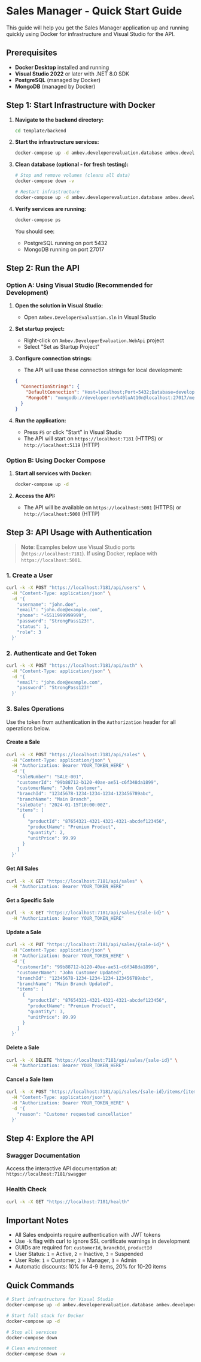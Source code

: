 # Sales Manager - Quick Start Guide

This guide will help you get the Sales Manager application up and running quickly using Docker for infrastructure and Visual Studio for the API.

## Prerequisites

- **Docker Desktop** installed and running
- **Visual Studio 2022** or later with .NET 8.0 SDK
- **PostgreSQL** (managed by Docker)
- **MongoDB** (managed by Docker)

## Step 1: Start Infrastructure with Docker

1. **Navigate to the backend directory:**
   ```bash
   cd template/backend
   ```

2. **Start the infrastructure services:**
   ```bash
   docker-compose up -d ambev.developerevaluation.database ambev.developerevaluation.nosql
   ```

3. **Clean database (optional - for fresh testing):**
   ```bash
   # Stop and remove volumes (cleans all data)
   docker-compose down -v
   
   # Restart infrastructure
   docker-compose up -d ambev.developerevaluation.database ambev.developerevaluation.nosql
   ```

4. **Verify services are running:**
   ```bash
   docker-compose ps
   ```

   You should see:
   - PostgreSQL running on port 5432
   - MongoDB running on port 27017

## Step 2: Run the API

### Option A: Using Visual Studio (Recommended for Development)

1. **Open the solution in Visual Studio:**
   - Open `Ambev.DeveloperEvaluation.sln` in Visual Studio

2. **Set startup project:**
   - Right-click on `Ambev.DeveloperEvaluation.WebApi` project
   - Select "Set as Startup Project"

3. **Configure connection strings:**
   - The API will use these connection strings for local development:
   ```json
   {
     "ConnectionStrings": {
       "DefaultConnection": "Host=localhost;Port=5432;Database=developer_evaluation;Username=developer;Password=ev@luAt10n",
       "MongoDB": "mongodb://developer:ev%40luAt10n@localhost:27017/message_broker?authSource=admin"
     }
   }
   ```

4. **Run the application:**
   - Press `F5` or click "Start" in Visual Studio
   - The API will start on `https://localhost:7181` (HTTPS) or `http://localhost:5119` (HTTP)

### Option B: Using Docker Compose

1. **Start all services with Docker:**
   ```bash
   docker-compose up -d
   ```

2. **Access the API:**
   - The API will be available on `https://localhost:5001` (HTTPS) or `http://localhost:5000` (HTTP)

## Step 3: API Usage with Authentication

> **Note**: Examples below use Visual Studio ports (`https://localhost:7181`). If using Docker, replace with `https://localhost:5001`.

### 1. Create a User

```bash
curl -k -X POST "https://localhost:7181/api/users" \
  -H "Content-Type: application/json" \
  -d '{
    "username": "john.doe",
    "email": "john.doe@example.com",
    "phone": "+5511999999999",
    "password": "StrongPass123!",
    "status": 1,
    "role": 3
  }'
```

### 2. Authenticate and Get Token

```bash
curl -k -X POST "https://localhost:7181/api/auth" \
  -H "Content-Type: application/json" \
  -d '{
    "email": "john.doe@example.com",
    "password": "StrongPass123!"
  }'
```

### 3. Sales Operations

Use the token from authentication in the `Authorization` header for all operations below.

#### Create a Sale

```bash
curl -k -X POST "https://localhost:7181/api/sales" \
  -H "Content-Type: application/json" \
  -H "Authorization: Bearer YOUR_TOKEN_HERE" \
  -d '{
    "saleNumber": "SALE-001",
    "customerId": "99b88712-b120-40ae-ae51-c6f348da1899",
    "customerName": "John Customer",
    "branchId": "12345678-1234-1234-1234-123456789abc",
    "branchName": "Main Branch",
    "saleDate": "2024-01-15T10:00:00Z",
    "items": [
      {
        "productId": "87654321-4321-4321-4321-abcdef123456",
        "productName": "Premium Product",
        "quantity": 2,
        "unitPrice": 99.99
      }
    ]
  }'
```

#### Get All Sales

```bash
curl -k -X GET "https://localhost:7181/api/sales" \
  -H "Authorization: Bearer YOUR_TOKEN_HERE"
```

#### Get a Specific Sale

```bash
curl -k -X GET "https://localhost:7181/api/sales/{sale-id}" \
  -H "Authorization: Bearer YOUR_TOKEN_HERE"
```

#### Update a Sale

```bash
curl -k -X PUT "https://localhost:7181/api/sales/{sale-id}" \
  -H "Content-Type: application/json" \
  -H "Authorization: Bearer YOUR_TOKEN_HERE" \
  -d '{
    "customerId": "99b88712-b120-40ae-ae51-c6f348da1899",
    "customerName": "John Customer Updated",
    "branchId": "12345678-1234-1234-1234-123456789abc",
    "branchName": "Main Branch Updated",
    "items": [
      {
        "productId": "87654321-4321-4321-4321-abcdef123456",
        "productName": "Premium Product",
        "quantity": 3,
        "unitPrice": 89.99
      }
    ]
  }'
```

#### Delete a Sale

```bash
curl -k -X DELETE "https://localhost:7181/api/sales/{sale-id}" \
  -H "Authorization: Bearer YOUR_TOKEN_HERE"
```

#### Cancel a Sale Item

```bash
curl -k -X POST "https://localhost:7181/api/sales/{sale-id}/items/{item-id}/cancel" \
  -H "Content-Type: application/json" \
  -H "Authorization: Bearer YOUR_TOKEN_HERE" \
  -d '{
    "reason": "Customer requested cancellation"
  }'
```

## Step 4: Explore the API

### Swagger Documentation
Access the interactive API documentation at: `https://localhost:7181/swagger`

### Health Check
```bash
curl -k -X GET "https://localhost:7181/health"
```

## Important Notes

- All Sales endpoints require authentication with JWT tokens
- Use `-k` flag with curl to ignore SSL certificate warnings in development
- GUIDs are required for: `customerId`, `branchId`, `productId`
- User Status: `1` = Active, `2` = Inactive, `3` = Suspended
- User Role: `1` = Customer, `2` = Manager, `3` = Admin
- Automatic discounts: 10% for 4-9 items, 20% for 10-20 items

## Quick Commands

```bash
# Start infrastructure for Visual Studio
docker-compose up -d ambev.developerevaluation.database ambev.developerevaluation.nosql

# Start full stack for Docker
docker-compose up -d

# Stop all services
docker-compose down

# Clean environment
docker-compose down -v
``` 